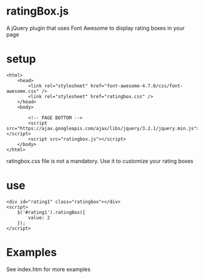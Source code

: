 # ratingBox.js
A jQuery plugin that uses Font Awesome to display rating boxes in your page

# setup

    <html>
        <head>
            <link rel="stylesheet" href="font-awesome-4.7.0/css/font-awesome.css" />
            <link rel="stylesheet" href="ratingbox.css" />
        </head>
        <body>

            <!-- PAGE BOTTOM -->
            <script src="https://ajax.googleapis.com/ajax/libs/jquery/3.2.1/jquery.min.js"></script>
            <script src="ratingbox.js"></script>
        </body>
    </html>

ratingbox.css file is not a mandatory. Use it to customize your rating boxes

# use

    <div id="rating1" class="ratingbox"></div>
    <script>
        $('#rating1').ratingBox({
            value: 2
        });
    </script>

# Examples
See index.htm for more examples
